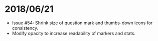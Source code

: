 # 2018/06/21
* Issue #54: Shrink size of question mark and thumbs-down icons for consistency.
* Modify opacity to increase readability of markers and stats.
